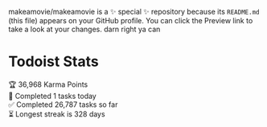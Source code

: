 makeamovie/makeamovie is a ✨ special ✨ repository because its `README.md` (this file) appears on your GitHub profile.
You can click the Preview link to take a look at your changes. darn right ya can

# Todoist Stats

<!-- TODO-IST:START -->
🏆  36,968 Karma Points           
🌸  Completed 1 tasks today           
✅  Completed 26,787 tasks so far           
⏳  Longest streak is 328 days
<!-- TODO-IST:END -->